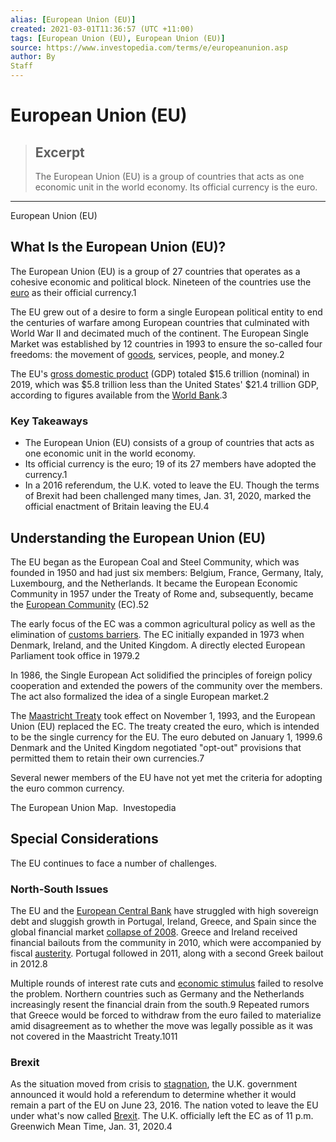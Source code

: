 ```yaml
---
alias: [European Union (EU)]
created: 2021-03-01T11:36:57 (UTC +11:00)
tags: [European Union (EU), European Union (EU)]
source: https://www.investopedia.com/terms/e/europeanunion.asp
author: By
Staff
---
```


# European Union (EU)

> ## Excerpt
> The European Union (EU) is a group of countries that acts as one economic unit in the world economy. Its official currency is the euro.

---

European Union (EU)
## What Is the European Union (EU)?

The European Union (EU) is a group of 27 countries that operates as a cohesive economic and political block. Nineteen of the countries use the [euro](https://www.investopedia.com/terms/e/euro.asp) as their official currency.1

The EU grew out of a desire to form a single European political entity to end the centuries of warfare among European countries that culminated with World War II and decimated much of the continent. The European Single Market was established by 12 countries in 1993 to ensure the so-called four freedoms: the movement of [goods](https://www.investopedia.com/articles/investing/101615/5-countries-produce-most-sugar.asp), services, people, and money.2

The EU's [gross domestic product](https://www.investopedia.com/terms/g/gdp.asp) (GDP) totaled $15.6 trillion (nominal) in 2019, which was $5.8 trillion less than the United States' $21.4 trillion GDP, according to figures available from the [World Bank](https://www.investopedia.com/terms/w/worldbank.asp).3

### Key Takeaways

-   The European Union (EU) consists of a group of countries that acts as one economic unit in the world economy.
-   Its official currency is the euro; 19 of its 27 members have adopted the currency.1
-   In a 2016 referendum, the U.K. voted to leave the EU. Though the terms of Brexit had been challenged many times, Jan. 31, 2020, marked the official enactment of Britain leaving the EU.4

## Understanding the European Union (EU)

The EU began as the European Coal and Steel Community, which was founded in 1950 and had just six members: Belgium, France, Germany, Italy, Luxembourg, and the Netherlands. It became the European Economic Community in 1957 under the Treaty of Rome and, subsequently, became the [European Community](https://www.investopedia.com/terms/e/european-community.asp) (EC).52

The early focus of the EC was a common agricultural policy as well as the elimination of [customs barriers](https://www.investopedia.com/terms/c/customs-barrier.asp). The EC initially expanded in 1973 when Denmark, Ireland, and the United Kingdom. A directly elected European Parliament took office in 1979.2

In 1986, the Single European Act solidified the principles of foreign policy cooperation and extended the powers of the community over the members. The act also formalized the idea of a single European market.2

The [Maastricht Treaty](https://www.investopedia.com/terms/m/maastricht-treaty.asp) took effect on November 1, 1993, and the European Union (EU) replaced the EC. The treaty created the euro, which is intended to be the single currency for the EU. The euro debuted on January 1, 1999.6 Denmark and the United Kingdom negotiated "opt-out" provisions that permitted them to retain their own currencies.7

Several newer members of the EU have not yet met the criteria for adopting the euro common currency.

The European Union Map.  Investopedia

## Special Considerations

The EU continues to face a number of challenges.

### North-South Issues

The EU and the [European Central Bank](https://www.investopedia.com/terms/e/europeancentralbank.asp) have struggled with high sovereign debt and sluggish growth in Portugal, Ireland, Greece, and Spain since the global financial market [collapse of 2008](https://www.investopedia.com/articles/economics/09/financial-crisis-review.asp). Greece and Ireland received financial bailouts from the community in 2010, which were accompanied by fiscal [austerity](https://www.investopedia.com/terms/a/austerity.asp). Portugal followed in 2011, along with a second Greek bailout in 2012.8

Multiple rounds of interest rate cuts and [economic stimulus](https://www.investopedia.com/terms/e/economic-stimulus.asp) failed to resolve the problem. Northern countries such as Germany and the Netherlands increasingly resent the financial drain from the south.9 Repeated rumors that Greece would be forced to withdraw from the euro failed to materialize amid disagreement as to whether the move was legally possible as it was not covered in the Maastricht Treaty.1011

### Brexit

As the situation moved from crisis to [stagnation](https://www.investopedia.com/terms/s/stagnation.asp), the U.K. government announced it would hold a referendum to determine whether it would remain a part of the EU on June 23, 2016. The nation voted to leave the EU under what's now called [Brexit](https://www.investopedia.com/terms/b/brexit.asp). The U.K. officially left the EC as of 11 p.m. Greenwich Mean Time, Jan. 31, 2020.4
